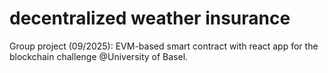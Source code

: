 # decentralized weather insurance

Group project (09/2025): EVM-based smart contract with react app for the blockchain challenge @University of Basel. 
